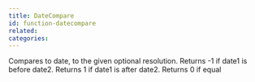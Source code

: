 ```yaml
---
title: DateCompare
id: function-datecompare
related:
categories:
---
```


Compares to date, to the given optional resolution. Returns -1 if date1 is before date2. Returns 1 if date1 is after date2. Returns 0 if equal